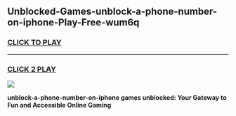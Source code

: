 
## Unblocked-Games-unblock-a-phone-number-on-iphone-Play-Free-wum6q
<h3>
<a href="https://premium76.site?title=unblock-a-phone-number-on-iphone&ref=20M">CLICK TO PLAY</a></h3>
<hr>

<h3>
<a href="https://premium76.site?title=unblock-a-phone-number-on-iphone&ref=20M">CLICK 2 PLAY</a>
  
</h3>

<a href="https://premium76.site?title=unblock-a-phone-number-on-iphone&ref=19M"><img src="https://clearcache.store/games.png"></a>


**unblock-a-phone-number-on-iphone games unblocked: Your Gateway to Fun and Accessible Online Gaming**
